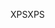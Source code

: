 <span data-ttu-id="4adac-101">XPS</span><span class="sxs-lookup"><span data-stu-id="4adac-101">XPS</span></span>
